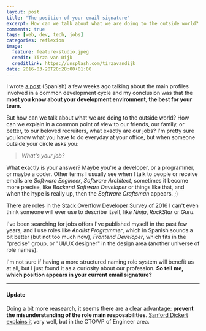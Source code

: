 ```yaml
---
layout: post
title: "The position of your email signature"
excerpt: How can we talk about what we are doing to the outside world? How can we explain in a common point of view to our friends, our family, or better, to our beloved recruiters, what exactly are our jobs?
comments: true
tags: [web, dev, tech, jobs]
categories: reflexion
image:
  feature: feature-studio.jpeg
  credit: Tirza van Dijk
  creditlink: https://unsplash.com/tirzavandijk
date: 2016-03-20T20:28:00+01:00
---
```


I wrote [a post](/development/full-stack-developer-2016/) (Spanish) a few weeks ago talking about the main profiles involved in a common development cycle and my conclusion was that the **most you know about your development environment, the best for your team.** 

But how can we talk about what we are doing to the outside world? How can we explain in a common point of view to our friends, our family, or better, to our beloved recruiters, what exactly are our jobs? I'm pretty sure you know what you have to do everyday at your office, but when someone outside your circle asks you:

> *What's your job?* 

What exactly is your answer? Maybe you're a developer, or a programmer, or maybe a coder. Other terms I usually see when I talk to people or receive emails are *Software Engineer*, *Software Architect*, sometimes it become more precise, like *Backend Software Developer* or things like that, and when the hype is really up, then the *Software Craftsman* appears. ;)

There are roles in the [Stack Overflow Developer Survey of 2016](http://stackoverflow.com/research/developer-survey-2016#developer-profile-programmers-engineers-and-developers) I can't even think someone will ever use to describe itself, like *Ninja*, *RockStar* or *Guru*. 

I've been searching for jobs offers I've published myself in the past few years, and I use roles like *Analist Programmer*, which in Spanish sounds a bit better (but not too much now), *Frontend Developer*, which fits in the "precise" group, or "UI/UX designer" in the design area (another universe of role names).


I'm not sure if having a more structured naming role system will benefit us at all, but I just found it as a curiosity about our profession. **So tell me, which position appears in your current email signature?**

----

#### Update 

Doing a bit more reasearch, it seems there are a clear advantage: **prevent the misunderstanding of the role main resposabilities**. [Sanford Dickert explains it](https://medium.com/engineering-leadership/defining-roles-cto-and-or-vp-engineering-f1c7563643a3#.qcopfbnj4) very well, but in the CTO/VP of Engineer area.